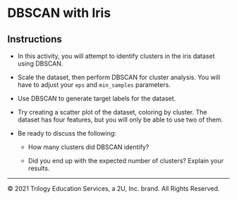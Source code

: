 # DBSCAN with Iris

## Instructions

* In this activity, you will attempt to identify clusters in the iris dataset using DBSCAN.

* Scale the dataset, then perform DBSCAN for cluster analysis. You will have to adjust your `eps` and `min_samples` parameters.

* Use DBSCAN to generate target labels for the dataset.

* Try creating a scatter plot of the dataset, coloring by cluster. The dataset has four features, but you will only be able to use two of them.

* Be ready to discuss the following:

  * How many clusters did DBSCAN identify?

  * Did you end up with the expected number of clusters? Explain your results.

---

© 2021 Trilogy Education Services, a 2U, Inc. brand. All Rights Reserved.
